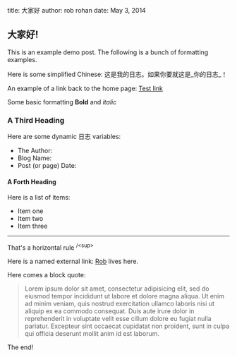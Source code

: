 title: 大家好
author: rob rohan
date: May 3, 2014

## 大家好!

This is an example demo post. The following is a bunch of formatting examples.

Here is some simplified Chinese: 这是我的日志。如果你要就这是_你的日志_！

An example of a link back to the home page: [Test link](/)

Some basic formatting **Bold** and _italic_

### A Third Heading

Here are some dynamic 日志 variables: 

* The Author: <span class="author"></span>
* Blog Name: <span class="blog_name"></span>
* Post (or page) Date: <span class="date"></span>

#### A Forth Heading

Here is a list of items:

* Item one
* Item two
* Item three

----

That's a horizontal rule <sup>/\<sup>

Here is a named external link: [Rob][named] lives here.

Here comes a block quote:

> Lorem ipsum dolor sit amet, consectetur adipisicing elit, sed do eiusmod tempor incididunt ut labore et dolore magna aliqua. Ut enim ad minim veniam, quis nostrud exercitation ullamco laboris nisi ut aliquip ex ea commodo consequat. Duis aute irure dolor in reprehenderit in voluptate velit esse cillum dolore eu fugiat nulla pariatur. Excepteur sint occaecat cupidatat non proident, sunt in culpa qui officia deserunt mollit anim id est laborum.

The end!

[named]: http://robrohan.com
